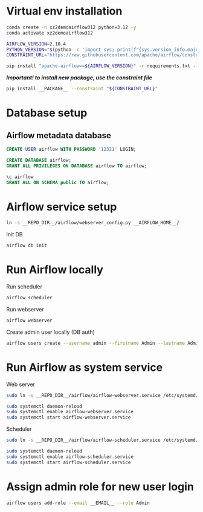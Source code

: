 # Virtual env installation

```sh
conda create -n xz2demoairflow312 python=3.12 -y
conda activate xz2demoairflow312

AIRFLOW_VERSION=2.10.4
PYTHON_VERSION="$(python -c 'import sys; print(f"{sys.version_info.major}.{sys.version_info.minor}")')"
CONSTRAINT_URL="https://raw.githubusercontent.com/apache/airflow/constraints-${AIRFLOW_VERSION}/constraints-${PYTHON_VERSION}.txt"

pip install "apache-airflow==${AIRFLOW_VERSION}" -r requirements.txt --constraint "${CONSTRAINT_URL}"
```

**_Important! to install new package, use the constraint file_**

```sh
pip install __PACKAGE__ --constraint "${CONSTRAINT_URL}"
```

# Database setup

## Airflow metadata database

```sql
CREATE USER airflow WITH PASSWORD '12321' LOGIN;

CREATE DATABASE airflow;
GRANT ALL PRIVILEGES ON DATABASE airflow TO airflow;

\c airflow
GRANT ALL ON SCHEMA public TO airflow;
```

# Airflow service setup

```sh
ln -s __REPO_DIR__/airflow/webserver_config.py __AIRFLOW_HOME__/
```

Init DB

```sh
airflow db init
```

# Run Airflow locally

Run scheduler

```sh
airflow scheduler
```

Run webserver

```sh
airflow webserver
```

Create admin user locally (DB auth)

```sh
airflow users create --username admin --firstname Admin --lastname Admin --role Admin --email admin@somesite.site
```

# Run Airflow as system service

Web server

```sh
sudo ln -s __REPO_DIR__/airflow/airflow-webserver.service /etc/systemd/system/airflow-webserver.service

sudo systemctl daemon-reload
sudo systemctl enable airflow-webserver.service
sudo systemctl start airflow-webserver.service
```

Scheduler

```sh
sudo ln -s __REPO_DIR__/airflow/airflow-scheduler.service /etc/systemd/system/airflow-scheduler.service

sudo systemctl daemon-reload
sudo systemctl enable airflow-scheduler.service
sudo systemctl start airflow-scheduler.service
```

# Assign admin role for new user login

```sh
airflow users add-role --email __EMAIL__ --role Admin
```
